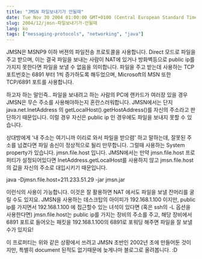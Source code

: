 ```yaml
---
title: "JMSN 파일보내기가 안될때"
date: Tue Nov 30 2004 01:00:00 GMT+0100 (Central European Standard Time)
slug: 2004/12/jmsn-파일보내기가-안될때
lang: ko
tags: ["messaging-protocols", "networking", "java"]
---
```


JMSN은 MSNP9 이하 버젼의 파일전송 프로토콜을 사용합니다.
Direct 모드로 파일을 주고 받으며, 이는 결국 파일을 보내는 사람이 NAT에 있거나 방화벽등으로 public ip를 가지지 못한다면 파일을 보낼 수 없음을 의미합니다. 파일을 주고 받는데 사용하는 TCP 포트번호는 6891 부터 1씩 증가하도록 해두었으며, Microsoft의 MSN 또한 TCP/6891 포트를 사용합니다. 

하고자 하는 말인즉.. 파일을 보내려고 하는 사람의 PC에 랜카드가 여러장 있을 경우 JMSN은 무슨 주소를 사용해야하는지 혼란스러워합니다. JMSN에서는 단지 java.net.InetAddress 의 getLocalHost().getHostAddress()를 자신의 주소라고 판단하기 때문입니다. 이럴 경우 자신은 public ip 인 경우에도 파일을 보내지 못할 수 있습니다.

상대방에게 '내 주소는 여기니까 이리로 와서 파일을 받으렴' 하고 말하는데, 잘못된 주소를 넘겼다면 파일 송신이 정상적으로 될리 만무합니다. 그럴때 사용하는 System property가 있습니다. jmsn.file.host 입니다.
JMSN에서는 만약 jmsn.file.host 프로퍼티가 설정되어있다면 InetAddress.getLocalHost를 사용하지 않고 jmsn.file.host 의 값을 자신의 주소로 대입시키기 때문입니다. 

java -Djmsn.file.host=211.233.51.29 -jar jmsn.jar

이런식의 사용이 가능합니다. 이것은 잘 활용하면 NAT 에서도 파일을 보낼 잔머리를 굴릴 수도 있지요. JMSN을 사용하는 데스크탑의 아이피가 192.168.1.100 이지만, public ip를 가지면서 192.168.1.100 에 접근할수 있는 녀석이 있다면 (혹은 ssh의 -L 옵션을 사용한다면) jmsn.file.host는 public ip를 가지는 장비의 주소를 주고, 해당 장비에서 6891 포트로 들어오는 패킷을 192.168.1.100의 6891로 포워딩 해주면 파일을 잘 보낼수가 있지요!

이 프로퍼티는 위와 같은 상황에서 쓰려고 JMSN 초반인 2002년 초에 만들어둔 것이지만, 특별히 document 된적도 없기때문에 늦게나마 블로그로 올려봅니다. :D
